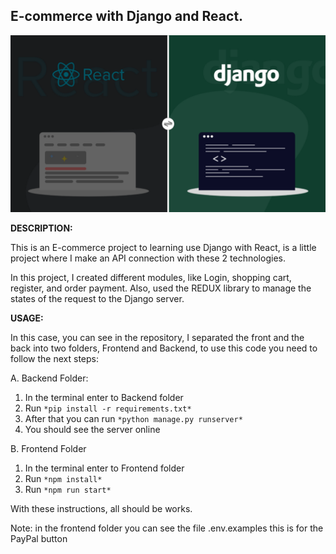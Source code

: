 ## ******E-commerce with Django and React.******

![header](https://raw.githubusercontent.com/danher0310/ecommerce/main/img/react_django.png) 

**DESCRIPTION:**

This is an E-commerce project to learning use Django with React, is a little project where I make an API connection with these 2 technologies.

In this project, I created different modules, like Login, shopping cart, register, and order payment. Also, used the REDUX library to manage the states of the request to the Django server. 

**USAGE:**

In this case, you can see in the repository, I separated the front and the back into two folders, Frontend and Backend, to use this code you need to follow the next steps:

A. Backend Folder: 
  1. In the terminal enter to Backend folder 
  2. Run `*pip install -r requirements.txt*`
  3. After that you can run `*python manage.py runserver*`
  4. You should see the server online 

B. Frontend Folder
  1. In the terminal enter to Frontend folder 
  2. Run `*npm install*`
  3. Run `*npm run start*`

With these instructions, all should be works. 

Note: in the frontend folder you can see the file .env.examples this is for the PayPal button 
    